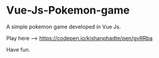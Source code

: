# Vue-Js-Pokemon-game
A simple pokemon game developed in Vue Js.

Play here --> https://codepen.io/kishanphadte/pen/gvRRba

Have fun.
